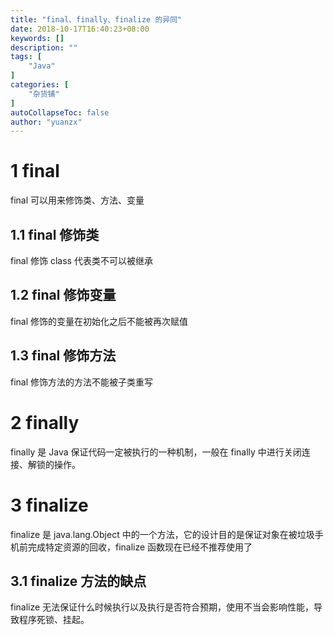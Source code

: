 ```yaml
---
title: "final、finally、finalize 的异同"
date: 2018-10-17T16:40:23+08:00
keywords: []
description: ""
tags: [
    "Java"
]
categories: [
    "杂货铺"
]
autoCollapseToc: false
author: "yuanzx"
---
```


# 1 final 

final 可以用来修饰类、方法、变量

## 1.1 final 修饰类

final 修饰 class 代表类不可以被继承

## 1.2 final 修饰变量

final 修饰的变量在初始化之后不能被再次赋值

## 1.3 final 修饰方法

final 修饰方法的方法不能被子类重写

# 2 finally

finally 是 Java 保证代码一定被执行的一种机制，一般在 finally 中进行关闭连接、解锁的操作。

# 3 finalize 

finalize 是 java.lang.Object 中的一个方法，它的设计目的是保证对象在被垃圾手机前完成特定资源的回收，finalize 函数现在已经不推荐使用了

## 3.1 finalize 方法的缺点

finalize 无法保证什么时候执行以及执行是否符合预期，使用不当会影响性能，导致程序死锁、挂起。
